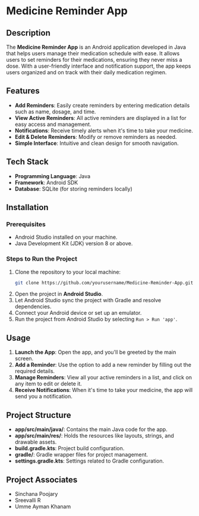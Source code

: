 # Medicine Reminder App

## Description

The **Medicine Reminder App** is an Android application developed in Java that helps users manage their medication schedule with ease. It allows users to set reminders for their medications, ensuring they never miss a dose. With a user-friendly interface and notification support, the app keeps users organized and on track with their daily medication regimen.

## Features

- **Add Reminders**: Easily create reminders by entering medication details such as name, dosage, and time.
- **View Active Reminders**: All active reminders are displayed in a list for easy access and management.
- **Notifications**: Receive timely alerts when it's time to take your medicine.
- **Edit & Delete Reminders**: Modify or remove reminders as needed.
- **Simple Interface**: Intuitive and clean design for smooth navigation.

## Tech Stack

- **Programming Language**: Java
- **Framework**: Android SDK
- **Database**: SQLite (for storing reminders locally)

## Installation

### Prerequisites

- Android Studio installed on your machine.
- Java Development Kit (JDK) version 8 or above.

### Steps to Run the Project

1. Clone the repository to your local machine:
   ```bash
   git clone https://github.com/yourusername/Medicine-Reminder-App.git
   ```
2. Open the project in **Android Studio**.
3. Let Android Studio sync the project with Gradle and resolve dependencies.
4. Connect your Android device or set up an emulator.
5. Run the project from Android Studio by selecting `Run > Run 'app'`.

## Usage

1. **Launch the App**: Open the app, and you'll be greeted by the main screen.
2. **Add a Reminder**: Use the option to add a new reminder by filling out the required details.
3. **Manage Reminders**: View all your active reminders in a list, and click on any item to edit or delete it.
4. **Receive Notifications**: When it's time to take your medicine, the app will send you a notification.

## Project Structure

- **app/src/main/java/**: Contains the main Java code for the app.
- **app/src/main/res/**: Holds the resources like layouts, strings, and drawable assets.
- **build.gradle.kts**: Project build configuration.
- **gradle/**: Gradle wrapper files for project management.
- **settings.gradle.kts**: Settings related to Gradle configuration.

## Project Associates

- Sinchana Poojary
- Sreevalli R
- Umme Ayman Khanam
